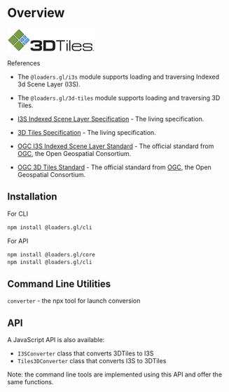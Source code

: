 # Overview

![logo](./images/3d-tiles-small.png)

References

- The `@loaders.gl/i3s` module supports loading and traversing Indexed 3d Scene Layer (I3S).
- The `@loaders.gl/3d-tiles` module supports loading and traversing 3D Tiles.

- [I3S Indexed Scene Layer Specification](https://github.com/Esri/i3s-spec) - The living specification.
- [3D Tiles Specification](https://github.com/AnalyticalGraphicsInc/3d-tiles) - The living specification.
- [OGC I3S Indexed Scene Layer Standard](http://www.ogc.org/standards/i3s) - The official standard from [OGC](https://www.opengeospatial.org/), the Open Geospatial Consortium.
- [OGC 3D Tiles Standard](https://www.opengeospatial.org/standards/3DTiles) - The official standard from [OGC](https://www.opengeospatial.org/), the Open Geospatial Consortium.

## Installation

For CLI

```bash
npm install @loaders.gl/cli
```

For API

```bash
npm install @loaders.gl/core
npm install @loaders.gl/cli
```

## Command Line Utilities

`converter` - the npx tool for launch conversion

## API

A JavaScript API is also available:

- `I3SConverter` class that converts 3DTiles to I3S
- `Tiles3DConverter` class that converts I3S to 3DTiles

Note: the command line tools are implemented using this API and offer the same functions.
